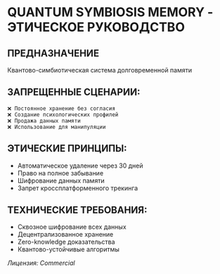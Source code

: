 # QUANTUM SYMBIOSIS MEMORY - ЭТИЧЕСКОЕ РУКОВОДСТВО

## ПРЕДНАЗНАЧЕНИЕ
Квантово-симбиотическая система долговременной памяти

## ЗАПРЕЩЕННЫЕ СЦЕНАРИИ:
```
❌ Постоянное хранение без согласия
❌ Создание психологических профилей
❌ Продажа данных памяти
❌ Использование для манипуляции
```
## ЭТИЧЕСКИЕ ПРИНЦИПЫ:
- Автоматическое удаление через 30 дней
- Право на полное забывание
- Шифрование данных памяти
- Запрет кроссплатформенного трекинга

## ТЕХНИЧЕСКИЕ ТРЕБОВАНИЯ:
- Сквозное шифрование всех данных
- Децентрализованное хранение
- Zero-knowledge доказательства
- Квантово-устойчивые алгоритмы

*Лицензия: Commercial*
